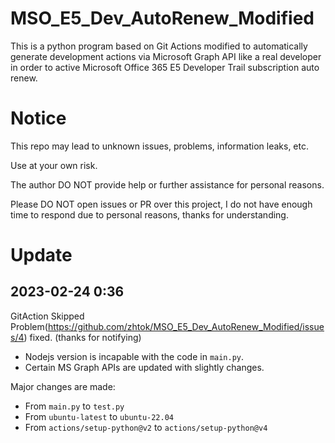 # MSO_E5_Dev_AutoRenew_Modified
This is a python program based on Git Actions modified to automatically generate development actions via Microsoft Graph API like a real developer in order to active Microsoft Office 365 E5 Developer Trail subscription auto renew.

# Notice
This repo may lead to unknown issues, problems, information leaks, etc. 

Use at your own risk.

The author DO NOT provide help or further assistance for personal reasons.

Please DO NOT open issues or PR over this project, I do not have enough time to respond due to personal reasons, thanks for understanding.

# Update
## 2023-02-24 0:36
GitAction Skipped Problem(https://github.com/zhtok/MSO_E5_Dev_AutoRenew_Modified/issues/4) fixed. (thanks for notifying)
- Nodejs version is incapable with the code in ```main.py```. 
- Certain MS Graph APIs are updated with slightly changes.

Major changes are made:
- From ```main.py``` to ```test.py```
- From ```ubuntu-latest``` to ```ubuntu-22.04```
- From ```actions/setup-python@v2``` to ```actions/setup-python@v4```

